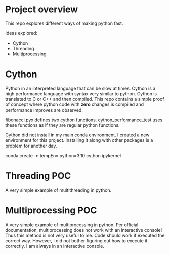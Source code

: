 
# Project overview

This repo explores different ways of making python fast.

Ideas explored:

- Cython
- Threading
- Multiprocessing

# Cython

Python in an interpreted language that can be slow at times. Cython is a
high performance language with syntax very similar to python. Cython is
translated to C or C++ and then compiled. This repo contains a simple
proof of concept where python code with **zero** changes is compiled and
performance improves are observed.

fibonacci.pyx defines two cython functions. cython_performance_test uses
these functions as if they are regular python functions.

Cython did not install in my main conda environment. I created a new
environment for this project. Installing it along with other packages is
a problem for another day.

conda create -n tempEnv python=3.10 cython ipykernel

# Threading POC

A very simple example of multithreading in python.

# Multiprocessing POC

A very simple example of multiprocessing in python. Per official
documentation, multiprocessing does not work with an interactive
console! Thus this method is not very useful to me. Code should work if
executed the correct way. However, I did not bother figuring out how to
execute it correctly. I am always in an interactive console.
